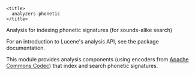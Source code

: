 ﻿<!--
 Licensed to the Apache Software Foundation (ASF) under one or more
 contributor license agreements.  See the NOTICE file distributed with
 this work for additional information regarding copyright ownership.
 The ASF licenses this file to You under the Apache License, Version 2.0
 (the "License"); you may not use this file except in compliance with
 the License.  You may obtain a copy of the License at

     http://www.apache.org/licenses/LICENSE-2.0

 Unless required by applicable law or agreed to in writing, software
 distributed under the License is distributed on an "AS IS" BASIS,
 WITHOUT WARRANTIES OR CONDITIONS OF ANY KIND, either express or implied.
 See the License for the specific language governing permissions and
 limitations under the License.
-->

    <title>
      analyzers-phonetic
    </title>

  Analysis for indexing phonetic signatures (for sounds-alike search)

 For an introduction to Lucene's analysis API, see the [](xref:Lucene.Net.Analysis) package documentation. 

 This module provides analysis components (using encoders from [Apache Commons Codec](http://commons.apache.org/codec/)) that index and search phonetic signatures. 